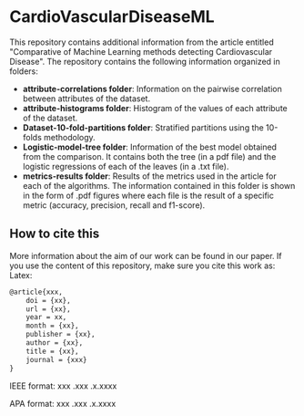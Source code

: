 # CardioVascularDiseaseML
This repository contains additional information from the article entitled "Comparative of Machine Learning methods detecting Cardiovascular Disease". The repository contains the following information organized in folders:

* **attribute-correlations folder**: Information on the pairwise correlation between attributes of the dataset.
* **attribute-histograms folder**: Histogram of the values of each attribute of the dataset.
* **Dataset-10-fold-partitions folder**: Stratified partitions using the 10-folds methodology.
* **Logistic-model-tree folder**: Information of the best model obtained from the comparison. It contains both the tree (in a pdf file) and the logistic regressions of each of the leaves (in a .txt file).
* **metrics-results folder**: Results of the metrics used in the article for each of the algorithms. The information contained in this folder is shown in the form of .pdf figures where each file is the result of a specific metric (accuracy, precision, recall and f1-score).

## How to cite this
More information about the aim of our work can be found in our paper. If you use the content of this repository, make sure you cite this work as:
Latex:
```latex
@article{xxx,
	doi = {xx},
	url = {xx},
	year = xx,
	month = {xx},
	publisher = {xx},
	author = {xx},
	title = {xx},
	journal = {xxx}
}
```
IEEE format: xxx .xxx .x.xxxx

APA format: xxx .xxx .x.xxxx
